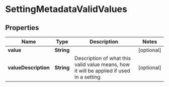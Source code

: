 
# SettingMetadataValidValues

## Properties
Name | Type | Description | Notes
------------ | ------------- | ------------- | -------------
**value** | **String** |  |  [optional]
**valueDescription** | **String** | Description of what this valid value means, how it will be applied if used in a setting |  [optional]



